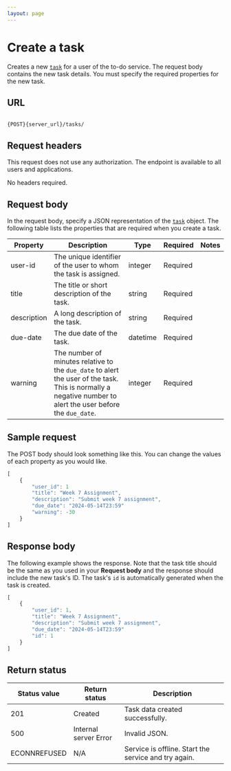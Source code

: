```yaml
---
layout: page
---
```


# Create a task

Creates a new [`task`](task) for a user of the to-do service.
The request body contains the new task details. 
You must specify the required properties for the new task. 

## URL

```shell

{POST}{server_url}/tasks/
```

## Request headers

This request does not use any authorization. The endpoint is available to all users and applications.

No headers required.

## Request body

In the request body, specify a JSON representation of the [`task`](task) object. The following table lists the properties that are required when you create a task. 

| Property | Description | Type | Required | Notes |
| -------------- | ------ | ------------ |------------ |------------ |
| user-id | The unique identifier of the user to whom the task is assigned.| integer | Required |  |
| title| The title or short description of the task.| string | Required |   |
| description | A long description of the task. | string | Required |  |
| due-date | The due date of the task.| datetime | Required |  |
| warning | The number of minutes relative to the `due_date` to alert the user of the task. This is normally a negative number to alert the user before the `due_date`.| integer | Required |  |


## Sample request

The POST body should look something like this. You can change the values of each property as you would like.

```js
[
    {
        "user_id": 1
        "title": "Week 7 Assignment",
        "description": "Submit week 7 assignment",
        "due_date": "2024-05-14T23:59"
        "warning": -30
    }
]
```

## Response body
The following example shows the response. Note that the task title should be the same as you used in your **Request body** and the response should include the new task's ID. The task's `id` is automatically generated when the task is created.

```js
[
    {
        "user_id": 1,
        "title": "Week 7 Assignment",
        "description": "Submit week 7 assignment",
        "due_date": "2024-05-14T23:59"
        "id": 1
    }
]
```

## Return status

| Status value | Return status | Description |
| ------------- | ----------- | ----------- |
| 201 | Created | Task data created successfully. |
| 500 | Internal server Error | Invalid JSON. |
| ECONNREFUSED | N/A | Service is offline. Start the service and try again. |